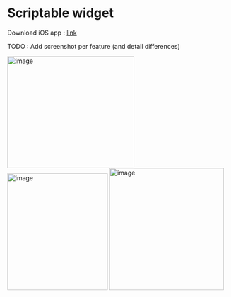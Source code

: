 # Scriptable widget

Download iOS app : [link](https://apps.apple.com/fr/app/scriptable/id1405459188)

TODO : Add screenshot per feature (and detail differences)

<img width="287" height="253" alt="image" src="https://github.com/user-attachments/assets/b78ab0f4-c9ab-4078-b13f-1fed64685c8f" />

<img width="227" height="264" alt="image" src="https://github.com/user-attachments/assets/192b4609-efb8-4e5e-8702-b6ffe17fecb5" />

<img width="259" height="276" alt="image" src="https://github.com/user-attachments/assets/c5a7fd10-3b9c-4d40-b1aa-c98b02228d18" />